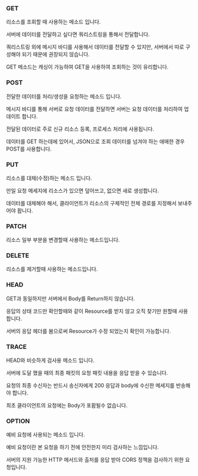 ### GET
리소스를 조회할 때 사용하는 메소드 입니다.

서버에 데이터를 전달하고 싶다면 쿼리스트링을 통해서 전달합니다.

쿼리스트링 외에 메시지 바디를 사용해서 데이터를 전달할 수 있지만, 서버에서 따로 구성해야 되기 때문에 권장되지 않습니다.

GET 메소드는 캐싱이 가능하여 GET을 사용하여 조회하는 것이 유리합니다.

### POST
전달한 데이터를 처리/생성을 요청하는 메소드 입니다.

메시지 바디를 통해 서버로 요청 데이터를 전달하면 서버는 요청 데이터를 처리하여 업데이트 합니다.

전달된 데이터로 주로 신규 리소스 등록, 프로세스 처리에 사용됩니다.

데이터를 GET 하는데에 있어서, JSON으로 조회 데이터를 넘겨야 하는 애매한 경우 POST를 사용합니다.

### PUT
리소스를 대체(수정)하는 메소드 입니다.

만일 요청 메세지에 리소스가 있으면 덮어쓰고, 없으면 새로 생성합니다.

데이터를 대체해야 해서, 클라이언트가 리소스의 구체적인 전체 경로를 지정해서 보내주어야 홥니다.

### PATCH
리소스 일부 부분을 변경할때 사용하는 메소드입니다.

### DELETE
리소스를 제거할때 사용하는 메소드입니다.

### HEAD
GET과 동일하지만 서버에서 Body를 Return하지 않습니다.

응답의 상태 코드만 확인할때와 같이 Resource를 받지 않고 오직 찾기만 원할때 사용합니다.

서버의 응답 헤더를 봄으로써 Resource가 수정 되었는지 확인이 가능합니다.

### TRACE
HEAD와 비슷하게 검사용 메소드 입니다.

서버에 도달 했을 때의 최종 패킷의 요청 패킷 내용을 응답 받을 수 있습니다.

요청의 최종 수신자는 반드시 송신자에게 200 응답과 body에 수신한 메세지를 반송해야 합니다.

최초 클라이언트의 요청에는 Body가 포홤될수 없습니다.

### OPTION
예비 요청에 사용되는 메소드 입니다.

예비 요청이란 본 요청을 하기 전에 안전한지 미리 검사하는 느낌입니다.

서버의 지원 가능한 HTTP 메서드와 출처를 응답 받아 CORS 정책을 검사하기 위한 요청입니다.